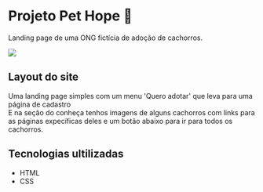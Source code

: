 # Projeto Pet Hope 🐶
Landing page de uma ONG fictícia de adoção de cachorros.

[<img src="src/gif/tela.gif">](https://jhonyfreitasdev.github.io/projeto-pet-hope/)

## Layout do site
Uma landing page simples com um menu 'Quero adotar' que leva para uma página de cadastro\
E na seção do conheça tenhos imagens de alguns cachorros com links para as páginas expecíficas deles e um botão abaixo para ir para todos os cachorros. 

## Tecnologias ultilizadas
- HTML
- CSS